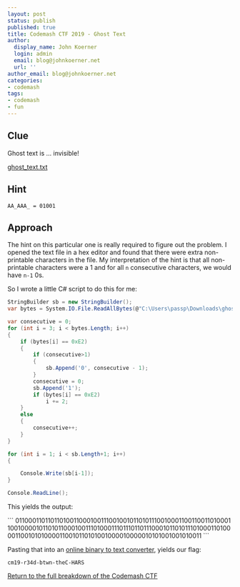 ```yaml
---
layout: post
status: publish
published: true
title: Codemash CTF 2019 - Ghost Text
author:
  display_name: John Koerner
  login: admin
  email: blog@johnkoerner.net
  url: ''
author_email: blog@johnkoerner.net
categories:
- codemash
tags:
- codemash
- fun
---
```


Clue
---
Ghost text is ... invisible!

[ghost_text.txt](/content/ghost_text.txt)

Hint
---
`AA_AAA_ = 01001`

Approach
---
The hint on this particular one is really required to figure out the problem.  I opened the text file in a hex editor and found that there were extra non-printable characters in the file.  My interpretation of the hint is that all non-printable characters were a 1 and for all `n` consecutive characters, we would have `n-1` 0s.

So I wrote a little C# script to do this for me:

``` csharp
StringBuilder sb = new StringBuilder();
var bytes = System.IO.File.ReadAllBytes(@"C:\Users\passp\Downloads\ghost_text.txt");

var consecutive = 0;
for (int i = 3; i < bytes.Length; i++)
{
    if (bytes[i] == 0xE2)
    {
        if (consecutive>1)
        {
            sb.Append('0', consecutive - 1);
        }
        consecutive = 0;
        sb.Append('1');
        if (bytes[i] == 0xE2)
            i += 2;
    }
    else
    {
        consecutive++;
    }
}

for (int i = 1; i < sb.Length+1; i++)
{

    Console.Write(sb[i-1]);
}

Console.ReadLine();  
```

This yields the output:
<div style="overflow:wrap; word-break: break-all;">
```
011000110110110100110001001110010010110101110010001100110011010001100100001011010110001001110100011101110110111000101101011101000110100001100101010000110010110101001000010000010101001001010011
```
</div>

Pasting that into an [online binary to text converter](https://www.rapidtables.com/convert/number/binary-to-ascii.html), yields our flag:

`cm19-r34d-btwn-theC-HARS`

[Return to the full breakdown of the Codemash CTF](/codemash/codemash-ctf-breakdown-2019/)